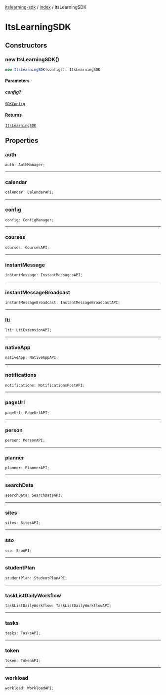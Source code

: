 [itslearning-sdk](../../modules.md) / [index](../index.md) / ItsLearningSDK

# ItsLearningSDK

## Constructors

### new ItsLearningSDK()

```ts
new ItsLearningSDK(config?): ItsLearningSDK
```

#### Parameters

##### config?

[`SDKConfig`](../interfaces/SDKConfig.md)

#### Returns

[`ItsLearningSDK`](ItsLearningSDK.md)

## Properties

### auth

```ts
auth: AuthManager;
```

***

### calendar

```ts
calendar: CalendarAPI;
```

***

### config

```ts
config: ConfigManager;
```

***

### courses

```ts
courses: CoursesAPI;
```

***

### instantMessage

```ts
instantMessage: InstantMessagesAPI;
```

***

### instantMessageBroadcast

```ts
instantMessageBroadcast: InstantMessageBroadcastAPI;
```

***

### lti

```ts
lti: LtiExtensionAPI;
```

***

### nativeApp

```ts
nativeApp: NativeAppAPI;
```

***

### notifications

```ts
notifications: NotificationsPostAPI;
```

***

### pageUrl

```ts
pageUrl: PageUrlAPI;
```

***

### person

```ts
person: PersonAPI;
```

***

### planner

```ts
planner: PlannerAPI;
```

***

### searchData

```ts
searchData: SearchDataAPI;
```

***

### sites

```ts
sites: SitesAPI;
```

***

### sso

```ts
sso: SsoAPI;
```

***

### studentPlan

```ts
studentPlan: StudentPlanAPI;
```

***

### taskListDailyWorkflow

```ts
taskListDailyWorkflow: TaskListDailyWorkflowAPI;
```

***

### tasks

```ts
tasks: TasksAPI;
```

***

### token

```ts
token: TokenAPI;
```

***

### workload

```ts
workload: WorkloadAPI;
```
